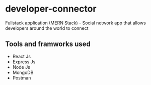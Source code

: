 # developer-connector
Fullstack application (MERN Stack) - Social network app that allows developers around the world to connect

## Tools and framworks used
- React Js
- Express Js
- Node Js
- MongoDB
- Postman